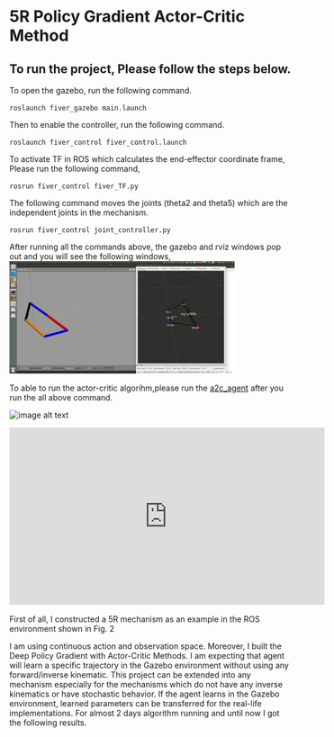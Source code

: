 # 5R Policy Gradient Actor-Critic Method
## To run the project, Please follow the steps below.
 
To open the gazebo, run the following command. 
```
roslaunch fiver_gazebo main.launch
```
Then to enable the controller, run the following command.
```
roslaunch fiver_control fiver_control.launch
```
To activate TF in ROS which calculates the end-effector coordinate frame, Please run the following command,
```
rosrun fiver_control fiver_TF.py
```
The following command moves the joints (theta2 and theta5) which are the independent joints in the mechanism.
```
rosrun fiver_control joint_controller.py 
```

After running all the commands above, the gazebo and rviz windows pop out and you will see the following windows,
<img src="media/rviz_and_gazebo_window.png" height="200" width="400">


To able to run the actor-critic algorihm,please run the [a2c_agent](fiver\fiver_control\src\a2c_agent.py) after you run the all above command.

![image alt text](https://youtu.be/IUO6pvEAiAo)


<iframe width="560" height="315"
src="https://youtu.be/IUO6pvEAiA" 
frameborder="0" 
allow="accelerometer; autoplay; encrypted-media; gyroscope; picture-in-picture" 
allowfullscreen></iframe>


First of all, I constructed a 5R mechanism as an example in the ROS environment shown in Fig. 2


I am using continuous action and observation space. Moreover, I built the Deep Policy Gradient with Actor-Critic Methods. I am expecting that agent will learn a specific trajectory in the Gazebo environment without using any forward/inverse kinematic. This project can be extended into any mechanism especially for the mechanisms which do not have any inverse kinematics or have stochastic behavior. If the agent learns in the Gazebo environment, learned parameters can be transferred for the real-life implementations.
For almost 2 days algorithm running and until now I got the following results.
